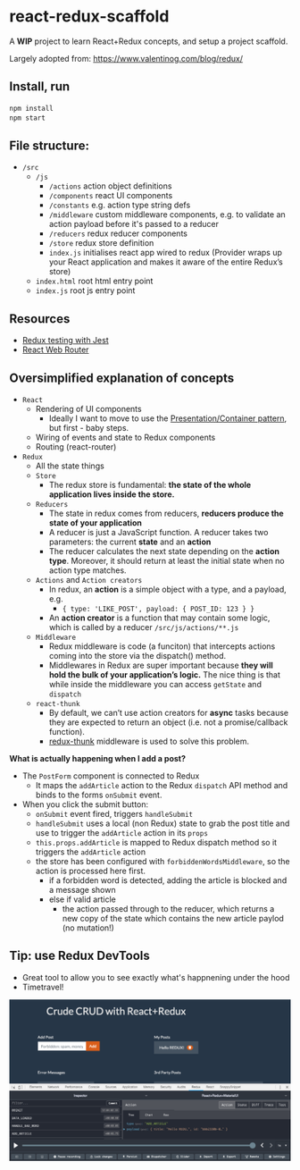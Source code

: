 # react-redux-scaffold

A **WIP** project to learn React+Redux concepts, and setup a project scaffold.

Largely adopted from: https://www.valentinog.com/blog/redux/

## Install, run

```javascript
npm install
npm start
```

## File structure:

- `/src`
  - `/js`
    - `/actions` action object definitions
    - `/components` react UI components
    - `/constants` e.g. action type string defs
    - `/middleware` custom middleware components, e.g. to validate an action payload before it's passed to a reducer
    - `/reducers` redux reducer components
    - `/store` redux store definition
    - `index.js` initialises react app wired to redux (Provider wraps up your React application and makes it aware of the entire Redux’s store)
  - `index.html` root html entry point
  - `index.js` root js entry point

## Resources

- [Redux testing with Jest](https://redux.js.org/recipes/writing-tests)
- [React Web Router](https://reacttraining.com/react-router/web/guides/quick-start)

## Oversimplified explanation of concepts

- `React`
  - Rendering of UI components
    - Ideally I want to move to use the [Presentation/Container pattern](https://medium.com/@learnreact/container-components-c0e67432e005), but first - baby steps.
  - Wiring of events and state to Redux components
  - Routing (react-router)
- `Redux`
  - All the state things
  - `Store`
    - The redux store is fundamental: **the state of the whole application lives inside the store.**
  - `Reducers`
    - The state in redux comes from reducers, **reducers produce the state of your application**
    - A reducer is just a JavaScript function. A reducer takes two parameters: the current **state** and an **action**
    - The reducer calculates the next state depending on the **action type**. Moreover, it should return at least the initial state when no action type matches.
  - `Actions` and `Action creators`
    - In redux, an **action** is a simple object with a type, and a payload, e.g.
      - `{ type: 'LIKE_POST', payload: { POST_ID: 123 } }`
    - An **action creator** is a function that may contain some logic, which is called by a reducer `/src/js/actions/**.js`
  - `Middleware`
    - Redux middleware is code (a funciton) that intercepts actions coming into the store via the dispatch() method.
    - Middlewares in Redux are super important because **they will hold the bulk of your application’s logic.**
      The nice thing is that while inside the middleware you can access `getState` and `dispatch`
  - `react-thunk`
    - By default, we can’t use action creators for **async** tasks because they are expected to return an object (i.e. not a promise/callback function).
    - [redux-thunk](https://github.com/reduxjs/redux-thunk) middleware is used to solve this problem.

**What is actually happening when I add a post?**

- The `PostForm` component is connected to Redux
  - It maps the `addArticle` action to the Redux `dispatch` API method and binds to the forms `onSubmit` event.
- When you click the submit button:
  - `onSubmit` event fired, triggers `handleSubmit`
  - `handleSubmit` uses a local (non Redux) state to grab the post title and use to trigger the `addArticle` action in its `props`
  - `this.props.addArticle` is mapped to Redux dispatch method so it triggers the `addArticle` action
  - the store has been configured with `forbiddenWordsMiddleware`, so the action is processed here first.
    - if a forbidden word is detected, adding the article is blocked and a message shown
    - else if valid article
      - the action passed through to the reducer, which returns a new copy of the state which contains the new article paylod (no mutation!)

## Tip: use Redux DevTools

- Great tool to allow you to see exactly what's happnening under the hood
- Timetravel!

![Screenshot](/screenshots/debug.png?raw=true)

